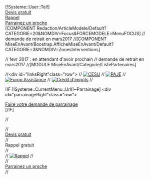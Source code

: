 <div id="telRight" class="row">
        <div class="col-md-12">[!Systeme::User::Tel!] <a href="tel:[!Systeme::User::Tel!]" id="icopPhoneMobile"></a></div>
</div>
<div id="txtRight" class="row">
        <a href="/Devis" class="textrightDevis"><div id="devisRight" class="col-md-12">Devis gratuit</div></a>
        <a href="/Contact" class="textrightDevis2"><div id="telRight2" class="col-md-12">Rappel</div></a>
        <a href="/Charte-Parrainage" class="textrightDevis3"><div id="parrainRight" class="col-md-12">Parrainez un proche</div></a>
</div>
[COMPONENT Redaction/ArticleModele/Default?CATEGORIE=20&NOMDIV=Focus&FORCEMODELE=MenuFOCUS]
// demande de retrait en mars2017
//[COMPONENT MiseEnAvant/Boostrap.AfficheMiseEnAvant/Default?CATEGORIE=3&NOMDIV=ZonesInterventions]

// fevr 2017 :  en attendant d'avoir prochain
// demande de retrait en mars2017
//[MODULE MiseEnAvant/Categorie/ListePartenaires]


//<div id="linksRight"class="row">
//        <a href="/Charte-Paiement"><img src="/Skins/C2S/Img/cesu_60.png" alt="CESU" title="CESU" ></a>
//       <a href="/PAJE"><img src="/Skins/C2S/Img/paje_60.png" alt="PAJE" title="PAJE" ></a>
//        <a href="/Teleassistance"><img src="/Skins/C2S/Img/LOGO_EUROP_ASSISTANCE.png" alt="Europ Assistance" title="Europ Assistance" ></a>
//        <a href="/Avantages-fiscaux"><img src="/Skins/C2S/Img/credit-impots_60.png" alt="Crédit d'impôts" title="Crédit d'impôts" ></a>
//</div>

[IF [!Systeme::CurrentMenu::Url!]~Parrainage]
    <div id="parrainageRight"class="row">
        <div class="col-md-12">
               <a href="/Demande-parrainage">Faire votre demande de parrainage</a> 
        </div>
    </div>
[/IF]


//<div id="txtRight" class="row">
//        <a href="/Devis" class="textrightDevis"><div id="devisRight" class="col-md-12">Devis gratuit</div></a>
//       	<div class="col-md-12">Rappel gratuit</div>
//       	<div class="col-md-3" id="textrightRappel">
//   	        <a id="appelHead" href="/Contact"><img src="/Skins/C2S/Img/C2S_Rappel.png" alt="Rappel" title="Rappel" /></a>
//       	</div>
//        <a href="/Charte-Parrainage"><div id="parrainRight" class="col-md-12">Parrainez un proche</div></a>
//</div>